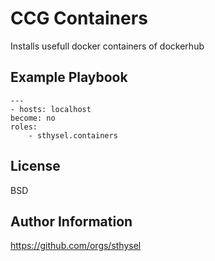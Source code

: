 CCG Containers
==============

Installs usefull docker containers of dockerhub


Example Playbook
----------------
    ---
    - hosts: localhost
    become: no
    roles:
        - sthysel.containers


License
-------

BSD

Author Information
------------------
https://github.com/orgs/sthysel
